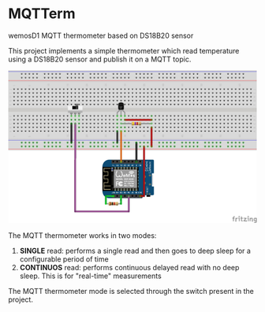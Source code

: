 # MQTTerm
wemosD1 MQTT thermometer based on DS18B20 sensor

This project implements a simple thermometer which read temperature using a DS18B20 sensor and publish it on a MQTT topic.


![breadborad](MQTTerm_bb.jpg)


The MQTT thermometer works in two modes:

1. **SINGLE** read: performs a single read and then goes to deep sleep for a configurable period of time
2. **CONTINUOS** read: performs continuous delayed read with no deep sleep. This is for "real-time" measurements

The MQTT thermometer mode is selected through the switch present in the project.

